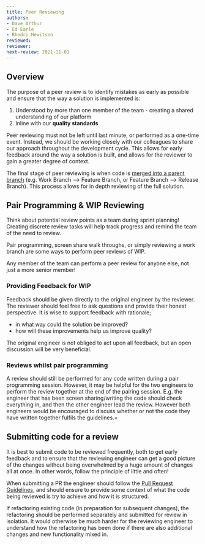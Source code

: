 ```yaml
---
title: Peer Reviewing
authors: 
- Dave Arthur
- Ed Earle
- Rhodri Hewitson
reviewed: 
reviewer:
next-review: 2021-11-01
---
```


## Overview

The purpose of a peer review is to identify mistakes as early as possible and ensure that the way a solution is implemented is:

1. Understood by more than one member of the team - creating a shared understanding of our platform
1. Inline with our **quality standards**

Peer reviewing must not be left until last minute, or performed as a one-time event. Instead, we should be working closely with our colleagues to share our approach throughout the development cycle. This allows for early feedback around the way a solution is built, and allows for the reviewer to gain a greater degree of context.

The final stage of peer reviewing is when code is [merged into a parent branch](/6.-Engineering/Source-Control,-Versioning-&-Branching-Strategy) (e.g. Work Branch --> Feature Branch, or Feature Branch --> Release Branch). This process allows for in depth reviewing of the full solution.

## Pair Programming & WIP Reviewing

Think about potential review points as a team during sprint planning! Creating discrete review tasks will help track progress and remind the team of the need to review.

Pair programming, screen share walk throughs, or simply reviewing a work branch are some ways to perform peer reviews of WIP.

Any member of the team can perform a peer review for anyone else, not just a more senior member!

### Providing Feedback for WIP

Feedback should be given directly to the original engineer by the reviewer. The reviewer should feel free to ask questions and provide their honest perspective. It is wise to support feedback with rationale;

- in what way could the solution be improved?
- how will these improvements help us improve quality?

The original engineer is not obliged to act upon all feedback, but an open discussion will be very beneficial.

### Reviews whilst pair programming

A review should still be performed for any code written during a pair programming session. However, it may be helpful for the two engineers to perform the review together at the end of the pairing session. E.g. the engineer that has been screen sharing/writing the code should check everything in, and then the other engineer lead the review. However both engineers would be encouraged to discuss whether or not the code they have written together fulfils the guidelines.=

## Submitting code for a review

It is best to submit code to be reviewed frequently, both to get early feedback and to ensure that the reviewing engineer can get a good picture of the changes without being overwhelmed by a huge amount of changes all at once. In other words, follow the principle of little and often!

When submitting a PR the engineer should follow the [Pull Request Guidelines](/6.-Engineering/Source-Control,-Versioning-&-Branching-Strategy/Pull-Requests), and should ensure to provide some context of what the code being reviewed is try to achieve and how it is structured.

If refactoring existing code (in preparation for subsequent changes), the refactoring should be performed separately and submitted for review in isolation. It would otherwise be much harder for the reviewing engineer to understand how the refactoring has been done if there are also additional changes and new functionality mixed in.
